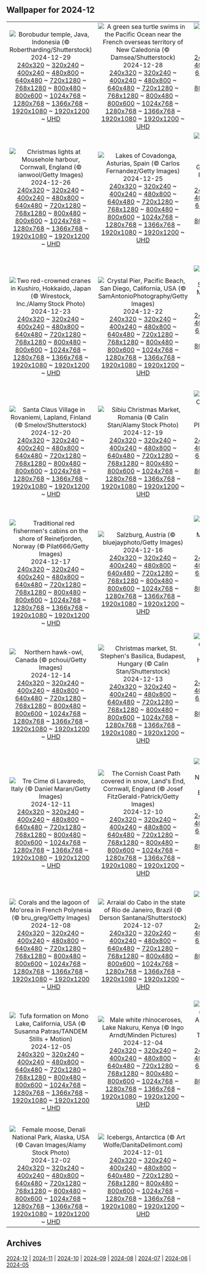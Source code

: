 ## Wallpaper for 2024-12
|      |      |      |
| :----: | :----: | :----: |
|![Borobudur temple, Java, Indonesia (© Robertharding/Shutterstock)](https://www.bing.com/th?id=OHR.BorobudurBells_ROW9657189052_320x240.jpg)<br />2024-12-29<br />[240x320](https://www.bing.com/th?id=OHR.BorobudurBells_ROW9657189052_240x320.jpg) ~ [320x240](https://www.bing.com/th?id=OHR.BorobudurBells_ROW9657189052_320x240.jpg) ~ [400x240](https://www.bing.com/th?id=OHR.BorobudurBells_ROW9657189052_400x240.jpg) ~ [480x800](https://www.bing.com/th?id=OHR.BorobudurBells_ROW9657189052_480x800.jpg) ~ [640x480](https://www.bing.com/th?id=OHR.BorobudurBells_ROW9657189052_640x480.jpg) ~ [720x1280](https://www.bing.com/th?id=OHR.BorobudurBells_ROW9657189052_720x1280.jpg) ~ [768x1280](https://www.bing.com/th?id=OHR.BorobudurBells_ROW9657189052_768x1280.jpg) ~ [800x480](https://www.bing.com/th?id=OHR.BorobudurBells_ROW9657189052_800x480.jpg) ~ [800x600](https://www.bing.com/th?id=OHR.BorobudurBells_ROW9657189052_800x600.jpg) ~ [1024x768](https://www.bing.com/th?id=OHR.BorobudurBells_ROW9657189052_1024x768.jpg) ~ [1280x768](https://www.bing.com/th?id=OHR.BorobudurBells_ROW9657189052_1280x768.jpg) ~ [1366x768](https://www.bing.com/th?id=OHR.BorobudurBells_ROW9657189052_1366x768.jpg) ~ [1920x1080](https://www.bing.com/th?id=OHR.BorobudurBells_ROW9657189052_1920x1080.jpg) ~ [1920x1200](https://www.bing.com/th?id=OHR.BorobudurBells_ROW9657189052_1920x1200.jpg) ~ [UHD](https://www.bing.com/th?id=OHR.BorobudurBells_ROW9657189052_UHD.jpg)|![A green sea turtle swims in the Pacific Ocean near the French overseas territory of New Caledonia (© Damsea/Shutterstock)](https://www.bing.com/th?id=OHR.CoralTurtle_ROW9351762717_320x240.jpg)<br />2024-12-28<br />[240x320](https://www.bing.com/th?id=OHR.CoralTurtle_ROW9351762717_240x320.jpg) ~ [320x240](https://www.bing.com/th?id=OHR.CoralTurtle_ROW9351762717_320x240.jpg) ~ [400x240](https://www.bing.com/th?id=OHR.CoralTurtle_ROW9351762717_400x240.jpg) ~ [480x800](https://www.bing.com/th?id=OHR.CoralTurtle_ROW9351762717_480x800.jpg) ~ [640x480](https://www.bing.com/th?id=OHR.CoralTurtle_ROW9351762717_640x480.jpg) ~ [720x1280](https://www.bing.com/th?id=OHR.CoralTurtle_ROW9351762717_720x1280.jpg) ~ [768x1280](https://www.bing.com/th?id=OHR.CoralTurtle_ROW9351762717_768x1280.jpg) ~ [800x480](https://www.bing.com/th?id=OHR.CoralTurtle_ROW9351762717_800x480.jpg) ~ [800x600](https://www.bing.com/th?id=OHR.CoralTurtle_ROW9351762717_800x600.jpg) ~ [1024x768](https://www.bing.com/th?id=OHR.CoralTurtle_ROW9351762717_1024x768.jpg) ~ [1280x768](https://www.bing.com/th?id=OHR.CoralTurtle_ROW9351762717_1280x768.jpg) ~ [1366x768](https://www.bing.com/th?id=OHR.CoralTurtle_ROW9351762717_1366x768.jpg) ~ [1920x1080](https://www.bing.com/th?id=OHR.CoralTurtle_ROW9351762717_1920x1080.jpg) ~ [1920x1200](https://www.bing.com/th?id=OHR.CoralTurtle_ROW9351762717_1920x1200.jpg) ~ [UHD](https://www.bing.com/th?id=OHR.CoralTurtle_ROW9351762717_UHD.jpg)|![Lake Bled, Slovenia (© Kesu01/Getty Images)](https://www.bing.com/th?id=OHR.LakeBledSnow_ROW6189813176_320x240.jpg)<br />2024-12-27<br />[240x320](https://www.bing.com/th?id=OHR.LakeBledSnow_ROW6189813176_240x320.jpg) ~ [320x240](https://www.bing.com/th?id=OHR.LakeBledSnow_ROW6189813176_320x240.jpg) ~ [400x240](https://www.bing.com/th?id=OHR.LakeBledSnow_ROW6189813176_400x240.jpg) ~ [480x800](https://www.bing.com/th?id=OHR.LakeBledSnow_ROW6189813176_480x800.jpg) ~ [640x480](https://www.bing.com/th?id=OHR.LakeBledSnow_ROW6189813176_640x480.jpg) ~ [720x1280](https://www.bing.com/th?id=OHR.LakeBledSnow_ROW6189813176_720x1280.jpg) ~ [768x1280](https://www.bing.com/th?id=OHR.LakeBledSnow_ROW6189813176_768x1280.jpg) ~ [800x480](https://www.bing.com/th?id=OHR.LakeBledSnow_ROW6189813176_800x480.jpg) ~ [800x600](https://www.bing.com/th?id=OHR.LakeBledSnow_ROW6189813176_800x600.jpg) ~ [1024x768](https://www.bing.com/th?id=OHR.LakeBledSnow_ROW6189813176_1024x768.jpg) ~ [1280x768](https://www.bing.com/th?id=OHR.LakeBledSnow_ROW6189813176_1280x768.jpg) ~ [1366x768](https://www.bing.com/th?id=OHR.LakeBledSnow_ROW6189813176_1366x768.jpg) ~ [1920x1080](https://www.bing.com/th?id=OHR.LakeBledSnow_ROW6189813176_1920x1080.jpg) ~ [1920x1200](https://www.bing.com/th?id=OHR.LakeBledSnow_ROW6189813176_1920x1200.jpg) ~ [UHD](https://www.bing.com/th?id=OHR.LakeBledSnow_ROW6189813176_UHD.jpg)|
|![Christmas lights at Mousehole harbour, Cornwall, England (© ianwool/Getty Images)](https://www.bing.com/th?id=OHR.MouseholeXmas_ROW5799394609_320x240.jpg)<br />2024-12-26<br />[240x320](https://www.bing.com/th?id=OHR.MouseholeXmas_ROW5799394609_240x320.jpg) ~ [320x240](https://www.bing.com/th?id=OHR.MouseholeXmas_ROW5799394609_320x240.jpg) ~ [400x240](https://www.bing.com/th?id=OHR.MouseholeXmas_ROW5799394609_400x240.jpg) ~ [480x800](https://www.bing.com/th?id=OHR.MouseholeXmas_ROW5799394609_480x800.jpg) ~ [640x480](https://www.bing.com/th?id=OHR.MouseholeXmas_ROW5799394609_640x480.jpg) ~ [720x1280](https://www.bing.com/th?id=OHR.MouseholeXmas_ROW5799394609_720x1280.jpg) ~ [768x1280](https://www.bing.com/th?id=OHR.MouseholeXmas_ROW5799394609_768x1280.jpg) ~ [800x480](https://www.bing.com/th?id=OHR.MouseholeXmas_ROW5799394609_800x480.jpg) ~ [800x600](https://www.bing.com/th?id=OHR.MouseholeXmas_ROW5799394609_800x600.jpg) ~ [1024x768](https://www.bing.com/th?id=OHR.MouseholeXmas_ROW5799394609_1024x768.jpg) ~ [1280x768](https://www.bing.com/th?id=OHR.MouseholeXmas_ROW5799394609_1280x768.jpg) ~ [1366x768](https://www.bing.com/th?id=OHR.MouseholeXmas_ROW5799394609_1366x768.jpg) ~ [1920x1080](https://www.bing.com/th?id=OHR.MouseholeXmas_ROW5799394609_1920x1080.jpg) ~ [1920x1200](https://www.bing.com/th?id=OHR.MouseholeXmas_ROW5799394609_1920x1200.jpg) ~ [UHD](https://www.bing.com/th?id=OHR.MouseholeXmas_ROW5799394609_UHD.jpg)|![Lakes of Covadonga, Asturias, Spain (© Carlos Fernandez/Getty Images)](https://www.bing.com/th?id=OHR.CovadongaWinter_ROW6306600418_320x240.jpg)<br />2024-12-25<br />[240x320](https://www.bing.com/th?id=OHR.CovadongaWinter_ROW6306600418_240x320.jpg) ~ [320x240](https://www.bing.com/th?id=OHR.CovadongaWinter_ROW6306600418_320x240.jpg) ~ [400x240](https://www.bing.com/th?id=OHR.CovadongaWinter_ROW6306600418_400x240.jpg) ~ [480x800](https://www.bing.com/th?id=OHR.CovadongaWinter_ROW6306600418_480x800.jpg) ~ [640x480](https://www.bing.com/th?id=OHR.CovadongaWinter_ROW6306600418_640x480.jpg) ~ [720x1280](https://www.bing.com/th?id=OHR.CovadongaWinter_ROW6306600418_720x1280.jpg) ~ [768x1280](https://www.bing.com/th?id=OHR.CovadongaWinter_ROW6306600418_768x1280.jpg) ~ [800x480](https://www.bing.com/th?id=OHR.CovadongaWinter_ROW6306600418_800x480.jpg) ~ [800x600](https://www.bing.com/th?id=OHR.CovadongaWinter_ROW6306600418_800x600.jpg) ~ [1024x768](https://www.bing.com/th?id=OHR.CovadongaWinter_ROW6306600418_1024x768.jpg) ~ [1280x768](https://www.bing.com/th?id=OHR.CovadongaWinter_ROW6306600418_1280x768.jpg) ~ [1366x768](https://www.bing.com/th?id=OHR.CovadongaWinter_ROW6306600418_1366x768.jpg) ~ [1920x1080](https://www.bing.com/th?id=OHR.CovadongaWinter_ROW6306600418_1920x1080.jpg) ~ [1920x1200](https://www.bing.com/th?id=OHR.CovadongaWinter_ROW6306600418_1920x1200.jpg) ~ [UHD](https://www.bing.com/th?id=OHR.CovadongaWinter_ROW6306600418_UHD.jpg)|![Half-timbered Houses of Freudenberg, North Rhine-Westphalia, Germany (© Thorsten Frisch/Shutterstock)](https://www.bing.com/th?id=OHR.FreudenbergHistoricHouses_ROW2814247948_320x240.jpg)<br />2024-12-24<br />[240x320](https://www.bing.com/th?id=OHR.FreudenbergHistoricHouses_ROW2814247948_240x320.jpg) ~ [320x240](https://www.bing.com/th?id=OHR.FreudenbergHistoricHouses_ROW2814247948_320x240.jpg) ~ [400x240](https://www.bing.com/th?id=OHR.FreudenbergHistoricHouses_ROW2814247948_400x240.jpg) ~ [480x800](https://www.bing.com/th?id=OHR.FreudenbergHistoricHouses_ROW2814247948_480x800.jpg) ~ [640x480](https://www.bing.com/th?id=OHR.FreudenbergHistoricHouses_ROW2814247948_640x480.jpg) ~ [720x1280](https://www.bing.com/th?id=OHR.FreudenbergHistoricHouses_ROW2814247948_720x1280.jpg) ~ [768x1280](https://www.bing.com/th?id=OHR.FreudenbergHistoricHouses_ROW2814247948_768x1280.jpg) ~ [800x480](https://www.bing.com/th?id=OHR.FreudenbergHistoricHouses_ROW2814247948_800x480.jpg) ~ [800x600](https://www.bing.com/th?id=OHR.FreudenbergHistoricHouses_ROW2814247948_800x600.jpg) ~ [1024x768](https://www.bing.com/th?id=OHR.FreudenbergHistoricHouses_ROW2814247948_1024x768.jpg) ~ [1280x768](https://www.bing.com/th?id=OHR.FreudenbergHistoricHouses_ROW2814247948_1280x768.jpg) ~ [1366x768](https://www.bing.com/th?id=OHR.FreudenbergHistoricHouses_ROW2814247948_1366x768.jpg) ~ [1920x1080](https://www.bing.com/th?id=OHR.FreudenbergHistoricHouses_ROW2814247948_1920x1080.jpg) ~ [1920x1200](https://www.bing.com/th?id=OHR.FreudenbergHistoricHouses_ROW2814247948_1920x1200.jpg) ~ [UHD](https://www.bing.com/th?id=OHR.FreudenbergHistoricHouses_ROW2814247948_UHD.jpg)|
|![Two red-crowned cranes in Kushiro, Hokkaido, Japan (© Wirestock, Inc./Alamy Stock Photo)](https://www.bing.com/th?id=OHR.FestivusCranes_ROW3135678102_320x240.jpg)<br />2024-12-23<br />[240x320](https://www.bing.com/th?id=OHR.FestivusCranes_ROW3135678102_240x320.jpg) ~ [320x240](https://www.bing.com/th?id=OHR.FestivusCranes_ROW3135678102_320x240.jpg) ~ [400x240](https://www.bing.com/th?id=OHR.FestivusCranes_ROW3135678102_400x240.jpg) ~ [480x800](https://www.bing.com/th?id=OHR.FestivusCranes_ROW3135678102_480x800.jpg) ~ [640x480](https://www.bing.com/th?id=OHR.FestivusCranes_ROW3135678102_640x480.jpg) ~ [720x1280](https://www.bing.com/th?id=OHR.FestivusCranes_ROW3135678102_720x1280.jpg) ~ [768x1280](https://www.bing.com/th?id=OHR.FestivusCranes_ROW3135678102_768x1280.jpg) ~ [800x480](https://www.bing.com/th?id=OHR.FestivusCranes_ROW3135678102_800x480.jpg) ~ [800x600](https://www.bing.com/th?id=OHR.FestivusCranes_ROW3135678102_800x600.jpg) ~ [1024x768](https://www.bing.com/th?id=OHR.FestivusCranes_ROW3135678102_1024x768.jpg) ~ [1280x768](https://www.bing.com/th?id=OHR.FestivusCranes_ROW3135678102_1280x768.jpg) ~ [1366x768](https://www.bing.com/th?id=OHR.FestivusCranes_ROW3135678102_1366x768.jpg) ~ [1920x1080](https://www.bing.com/th?id=OHR.FestivusCranes_ROW3135678102_1920x1080.jpg) ~ [1920x1200](https://www.bing.com/th?id=OHR.FestivusCranes_ROW3135678102_1920x1200.jpg) ~ [UHD](https://www.bing.com/th?id=OHR.FestivusCranes_ROW3135678102_UHD.jpg)|![Crystal Pier, Pacific Beach, San Diego, California, USA (© SamAntonioPhotography/Getty Images)](https://www.bing.com/th?id=OHR.CrystalPier_ROW3716949371_320x240.jpg)<br />2024-12-22<br />[240x320](https://www.bing.com/th?id=OHR.CrystalPier_ROW3716949371_240x320.jpg) ~ [320x240](https://www.bing.com/th?id=OHR.CrystalPier_ROW3716949371_320x240.jpg) ~ [400x240](https://www.bing.com/th?id=OHR.CrystalPier_ROW3716949371_400x240.jpg) ~ [480x800](https://www.bing.com/th?id=OHR.CrystalPier_ROW3716949371_480x800.jpg) ~ [640x480](https://www.bing.com/th?id=OHR.CrystalPier_ROW3716949371_640x480.jpg) ~ [720x1280](https://www.bing.com/th?id=OHR.CrystalPier_ROW3716949371_720x1280.jpg) ~ [768x1280](https://www.bing.com/th?id=OHR.CrystalPier_ROW3716949371_768x1280.jpg) ~ [800x480](https://www.bing.com/th?id=OHR.CrystalPier_ROW3716949371_800x480.jpg) ~ [800x600](https://www.bing.com/th?id=OHR.CrystalPier_ROW3716949371_800x600.jpg) ~ [1024x768](https://www.bing.com/th?id=OHR.CrystalPier_ROW3716949371_1024x768.jpg) ~ [1280x768](https://www.bing.com/th?id=OHR.CrystalPier_ROW3716949371_1280x768.jpg) ~ [1366x768](https://www.bing.com/th?id=OHR.CrystalPier_ROW3716949371_1366x768.jpg) ~ [1920x1080](https://www.bing.com/th?id=OHR.CrystalPier_ROW3716949371_1920x1080.jpg) ~ [1920x1200](https://www.bing.com/th?id=OHR.CrystalPier_ROW3716949371_1920x1200.jpg) ~ [UHD](https://www.bing.com/th?id=OHR.CrystalPier_ROW3716949371_UHD.jpg)|![Halo around the sun, Ore Mountains, Saxony, Germany (© Martin Ruegner/Getty Images)](https://www.bing.com/th?id=OHR.SolsticeHalo_ROW3351945339_320x240.jpg)<br />2024-12-21<br />[240x320](https://www.bing.com/th?id=OHR.SolsticeHalo_ROW3351945339_240x320.jpg) ~ [320x240](https://www.bing.com/th?id=OHR.SolsticeHalo_ROW3351945339_320x240.jpg) ~ [400x240](https://www.bing.com/th?id=OHR.SolsticeHalo_ROW3351945339_400x240.jpg) ~ [480x800](https://www.bing.com/th?id=OHR.SolsticeHalo_ROW3351945339_480x800.jpg) ~ [640x480](https://www.bing.com/th?id=OHR.SolsticeHalo_ROW3351945339_640x480.jpg) ~ [720x1280](https://www.bing.com/th?id=OHR.SolsticeHalo_ROW3351945339_720x1280.jpg) ~ [768x1280](https://www.bing.com/th?id=OHR.SolsticeHalo_ROW3351945339_768x1280.jpg) ~ [800x480](https://www.bing.com/th?id=OHR.SolsticeHalo_ROW3351945339_800x480.jpg) ~ [800x600](https://www.bing.com/th?id=OHR.SolsticeHalo_ROW3351945339_800x600.jpg) ~ [1024x768](https://www.bing.com/th?id=OHR.SolsticeHalo_ROW3351945339_1024x768.jpg) ~ [1280x768](https://www.bing.com/th?id=OHR.SolsticeHalo_ROW3351945339_1280x768.jpg) ~ [1366x768](https://www.bing.com/th?id=OHR.SolsticeHalo_ROW3351945339_1366x768.jpg) ~ [1920x1080](https://www.bing.com/th?id=OHR.SolsticeHalo_ROW3351945339_1920x1080.jpg) ~ [1920x1200](https://www.bing.com/th?id=OHR.SolsticeHalo_ROW3351945339_1920x1200.jpg) ~ [UHD](https://www.bing.com/th?id=OHR.SolsticeHalo_ROW3351945339_UHD.jpg)|
|![Santa Claus Village in Rovaniemi, Lapland, Finland (© Smelov/Shutterstock)](https://www.bing.com/th?id=OHR.SantaClausVillage_ROW4294530215_320x240.jpg)<br />2024-12-20<br />[240x320](https://www.bing.com/th?id=OHR.SantaClausVillage_ROW4294530215_240x320.jpg) ~ [320x240](https://www.bing.com/th?id=OHR.SantaClausVillage_ROW4294530215_320x240.jpg) ~ [400x240](https://www.bing.com/th?id=OHR.SantaClausVillage_ROW4294530215_400x240.jpg) ~ [480x800](https://www.bing.com/th?id=OHR.SantaClausVillage_ROW4294530215_480x800.jpg) ~ [640x480](https://www.bing.com/th?id=OHR.SantaClausVillage_ROW4294530215_640x480.jpg) ~ [720x1280](https://www.bing.com/th?id=OHR.SantaClausVillage_ROW4294530215_720x1280.jpg) ~ [768x1280](https://www.bing.com/th?id=OHR.SantaClausVillage_ROW4294530215_768x1280.jpg) ~ [800x480](https://www.bing.com/th?id=OHR.SantaClausVillage_ROW4294530215_800x480.jpg) ~ [800x600](https://www.bing.com/th?id=OHR.SantaClausVillage_ROW4294530215_800x600.jpg) ~ [1024x768](https://www.bing.com/th?id=OHR.SantaClausVillage_ROW4294530215_1024x768.jpg) ~ [1280x768](https://www.bing.com/th?id=OHR.SantaClausVillage_ROW4294530215_1280x768.jpg) ~ [1366x768](https://www.bing.com/th?id=OHR.SantaClausVillage_ROW4294530215_1366x768.jpg) ~ [1920x1080](https://www.bing.com/th?id=OHR.SantaClausVillage_ROW4294530215_1920x1080.jpg) ~ [1920x1200](https://www.bing.com/th?id=OHR.SantaClausVillage_ROW4294530215_1920x1200.jpg) ~ [UHD](https://www.bing.com/th?id=OHR.SantaClausVillage_ROW4294530215_UHD.jpg)|![Sibiu Christmas Market, Romania (© Calin Stan/Alamy Stock Photo)](https://www.bing.com/th?id=OHR.SibiuRomania_ROW4858980912_320x240.jpg)<br />2024-12-19<br />[240x320](https://www.bing.com/th?id=OHR.SibiuRomania_ROW4858980912_240x320.jpg) ~ [320x240](https://www.bing.com/th?id=OHR.SibiuRomania_ROW4858980912_320x240.jpg) ~ [400x240](https://www.bing.com/th?id=OHR.SibiuRomania_ROW4858980912_400x240.jpg) ~ [480x800](https://www.bing.com/th?id=OHR.SibiuRomania_ROW4858980912_480x800.jpg) ~ [640x480](https://www.bing.com/th?id=OHR.SibiuRomania_ROW4858980912_640x480.jpg) ~ [720x1280](https://www.bing.com/th?id=OHR.SibiuRomania_ROW4858980912_720x1280.jpg) ~ [768x1280](https://www.bing.com/th?id=OHR.SibiuRomania_ROW4858980912_768x1280.jpg) ~ [800x480](https://www.bing.com/th?id=OHR.SibiuRomania_ROW4858980912_800x480.jpg) ~ [800x600](https://www.bing.com/th?id=OHR.SibiuRomania_ROW4858980912_800x600.jpg) ~ [1024x768](https://www.bing.com/th?id=OHR.SibiuRomania_ROW4858980912_1024x768.jpg) ~ [1280x768](https://www.bing.com/th?id=OHR.SibiuRomania_ROW4858980912_1280x768.jpg) ~ [1366x768](https://www.bing.com/th?id=OHR.SibiuRomania_ROW4858980912_1366x768.jpg) ~ [1920x1080](https://www.bing.com/th?id=OHR.SibiuRomania_ROW4858980912_1920x1080.jpg) ~ [1920x1200](https://www.bing.com/th?id=OHR.SibiuRomania_ROW4858980912_1920x1200.jpg) ~ [UHD](https://www.bing.com/th?id=OHR.SibiuRomania_ROW4858980912_UHD.jpg)|![Elephants in Jim Corbett National Park, India (© ABHILASH VISWA PICASSO/Shutterstock)](https://www.bing.com/th?id=OHR.MorningElephants_ROW5412442915_320x240.jpg)<br />2024-12-18<br />[240x320](https://www.bing.com/th?id=OHR.MorningElephants_ROW5412442915_240x320.jpg) ~ [320x240](https://www.bing.com/th?id=OHR.MorningElephants_ROW5412442915_320x240.jpg) ~ [400x240](https://www.bing.com/th?id=OHR.MorningElephants_ROW5412442915_400x240.jpg) ~ [480x800](https://www.bing.com/th?id=OHR.MorningElephants_ROW5412442915_480x800.jpg) ~ [640x480](https://www.bing.com/th?id=OHR.MorningElephants_ROW5412442915_640x480.jpg) ~ [720x1280](https://www.bing.com/th?id=OHR.MorningElephants_ROW5412442915_720x1280.jpg) ~ [768x1280](https://www.bing.com/th?id=OHR.MorningElephants_ROW5412442915_768x1280.jpg) ~ [800x480](https://www.bing.com/th?id=OHR.MorningElephants_ROW5412442915_800x480.jpg) ~ [800x600](https://www.bing.com/th?id=OHR.MorningElephants_ROW5412442915_800x600.jpg) ~ [1024x768](https://www.bing.com/th?id=OHR.MorningElephants_ROW5412442915_1024x768.jpg) ~ [1280x768](https://www.bing.com/th?id=OHR.MorningElephants_ROW5412442915_1280x768.jpg) ~ [1366x768](https://www.bing.com/th?id=OHR.MorningElephants_ROW5412442915_1366x768.jpg) ~ [1920x1080](https://www.bing.com/th?id=OHR.MorningElephants_ROW5412442915_1920x1080.jpg) ~ [1920x1200](https://www.bing.com/th?id=OHR.MorningElephants_ROW5412442915_1920x1200.jpg) ~ [UHD](https://www.bing.com/th?id=OHR.MorningElephants_ROW5412442915_UHD.jpg)|
|![Traditional red fishermen's cabins on the shore of Reinefjorden, Norway (© Pilat666/Getty Images)](https://www.bing.com/th?id=OHR.ReinefjordenNorway_ROW3919642551_320x240.jpg)<br />2024-12-17<br />[240x320](https://www.bing.com/th?id=OHR.ReinefjordenNorway_ROW3919642551_240x320.jpg) ~ [320x240](https://www.bing.com/th?id=OHR.ReinefjordenNorway_ROW3919642551_320x240.jpg) ~ [400x240](https://www.bing.com/th?id=OHR.ReinefjordenNorway_ROW3919642551_400x240.jpg) ~ [480x800](https://www.bing.com/th?id=OHR.ReinefjordenNorway_ROW3919642551_480x800.jpg) ~ [640x480](https://www.bing.com/th?id=OHR.ReinefjordenNorway_ROW3919642551_640x480.jpg) ~ [720x1280](https://www.bing.com/th?id=OHR.ReinefjordenNorway_ROW3919642551_720x1280.jpg) ~ [768x1280](https://www.bing.com/th?id=OHR.ReinefjordenNorway_ROW3919642551_768x1280.jpg) ~ [800x480](https://www.bing.com/th?id=OHR.ReinefjordenNorway_ROW3919642551_800x480.jpg) ~ [800x600](https://www.bing.com/th?id=OHR.ReinefjordenNorway_ROW3919642551_800x600.jpg) ~ [1024x768](https://www.bing.com/th?id=OHR.ReinefjordenNorway_ROW3919642551_1024x768.jpg) ~ [1280x768](https://www.bing.com/th?id=OHR.ReinefjordenNorway_ROW3919642551_1280x768.jpg) ~ [1366x768](https://www.bing.com/th?id=OHR.ReinefjordenNorway_ROW3919642551_1366x768.jpg) ~ [1920x1080](https://www.bing.com/th?id=OHR.ReinefjordenNorway_ROW3919642551_1920x1080.jpg) ~ [1920x1200](https://www.bing.com/th?id=OHR.ReinefjordenNorway_ROW3919642551_1920x1200.jpg) ~ [UHD](https://www.bing.com/th?id=OHR.ReinefjordenNorway_ROW3919642551_UHD.jpg)|![Salzburg, Austria (© bluejayphoto/Getty Images)](https://www.bing.com/th?id=OHR.SalzburgSnow_ROW3178009449_320x240.jpg)<br />2024-12-16<br />[240x320](https://www.bing.com/th?id=OHR.SalzburgSnow_ROW3178009449_240x320.jpg) ~ [320x240](https://www.bing.com/th?id=OHR.SalzburgSnow_ROW3178009449_320x240.jpg) ~ [400x240](https://www.bing.com/th?id=OHR.SalzburgSnow_ROW3178009449_400x240.jpg) ~ [480x800](https://www.bing.com/th?id=OHR.SalzburgSnow_ROW3178009449_480x800.jpg) ~ [640x480](https://www.bing.com/th?id=OHR.SalzburgSnow_ROW3178009449_640x480.jpg) ~ [720x1280](https://www.bing.com/th?id=OHR.SalzburgSnow_ROW3178009449_720x1280.jpg) ~ [768x1280](https://www.bing.com/th?id=OHR.SalzburgSnow_ROW3178009449_768x1280.jpg) ~ [800x480](https://www.bing.com/th?id=OHR.SalzburgSnow_ROW3178009449_800x480.jpg) ~ [800x600](https://www.bing.com/th?id=OHR.SalzburgSnow_ROW3178009449_800x600.jpg) ~ [1024x768](https://www.bing.com/th?id=OHR.SalzburgSnow_ROW3178009449_1024x768.jpg) ~ [1280x768](https://www.bing.com/th?id=OHR.SalzburgSnow_ROW3178009449_1280x768.jpg) ~ [1366x768](https://www.bing.com/th?id=OHR.SalzburgSnow_ROW3178009449_1366x768.jpg) ~ [1920x1080](https://www.bing.com/th?id=OHR.SalzburgSnow_ROW3178009449_1920x1080.jpg) ~ [1920x1200](https://www.bing.com/th?id=OHR.SalzburgSnow_ROW3178009449_1920x1200.jpg) ~ [UHD](https://www.bing.com/th?id=OHR.SalzburgSnow_ROW3178009449_UHD.jpg)|![Lake Misurina, Dolomites, Italy (© Marco Bottigelli/Getty Images)](https://www.bing.com/th?id=OHR.MisurinaLake_ROW2256906535_320x240.jpg)<br />2024-12-15<br />[240x320](https://www.bing.com/th?id=OHR.MisurinaLake_ROW2256906535_240x320.jpg) ~ [320x240](https://www.bing.com/th?id=OHR.MisurinaLake_ROW2256906535_320x240.jpg) ~ [400x240](https://www.bing.com/th?id=OHR.MisurinaLake_ROW2256906535_400x240.jpg) ~ [480x800](https://www.bing.com/th?id=OHR.MisurinaLake_ROW2256906535_480x800.jpg) ~ [640x480](https://www.bing.com/th?id=OHR.MisurinaLake_ROW2256906535_640x480.jpg) ~ [720x1280](https://www.bing.com/th?id=OHR.MisurinaLake_ROW2256906535_720x1280.jpg) ~ [768x1280](https://www.bing.com/th?id=OHR.MisurinaLake_ROW2256906535_768x1280.jpg) ~ [800x480](https://www.bing.com/th?id=OHR.MisurinaLake_ROW2256906535_800x480.jpg) ~ [800x600](https://www.bing.com/th?id=OHR.MisurinaLake_ROW2256906535_800x600.jpg) ~ [1024x768](https://www.bing.com/th?id=OHR.MisurinaLake_ROW2256906535_1024x768.jpg) ~ [1280x768](https://www.bing.com/th?id=OHR.MisurinaLake_ROW2256906535_1280x768.jpg) ~ [1366x768](https://www.bing.com/th?id=OHR.MisurinaLake_ROW2256906535_1366x768.jpg) ~ [1920x1080](https://www.bing.com/th?id=OHR.MisurinaLake_ROW2256906535_1920x1080.jpg) ~ [1920x1200](https://www.bing.com/th?id=OHR.MisurinaLake_ROW2256906535_1920x1200.jpg) ~ [UHD](https://www.bing.com/th?id=OHR.MisurinaLake_ROW2256906535_UHD.jpg)|
|![Northern hawk-owl, Canada (© pchoui/Getty Images)](https://www.bing.com/th?id=OHR.NorthernHawkOwl_ROW1346002612_320x240.jpg)<br />2024-12-14<br />[240x320](https://www.bing.com/th?id=OHR.NorthernHawkOwl_ROW1346002612_240x320.jpg) ~ [320x240](https://www.bing.com/th?id=OHR.NorthernHawkOwl_ROW1346002612_320x240.jpg) ~ [400x240](https://www.bing.com/th?id=OHR.NorthernHawkOwl_ROW1346002612_400x240.jpg) ~ [480x800](https://www.bing.com/th?id=OHR.NorthernHawkOwl_ROW1346002612_480x800.jpg) ~ [640x480](https://www.bing.com/th?id=OHR.NorthernHawkOwl_ROW1346002612_640x480.jpg) ~ [720x1280](https://www.bing.com/th?id=OHR.NorthernHawkOwl_ROW1346002612_720x1280.jpg) ~ [768x1280](https://www.bing.com/th?id=OHR.NorthernHawkOwl_ROW1346002612_768x1280.jpg) ~ [800x480](https://www.bing.com/th?id=OHR.NorthernHawkOwl_ROW1346002612_800x480.jpg) ~ [800x600](https://www.bing.com/th?id=OHR.NorthernHawkOwl_ROW1346002612_800x600.jpg) ~ [1024x768](https://www.bing.com/th?id=OHR.NorthernHawkOwl_ROW1346002612_1024x768.jpg) ~ [1280x768](https://www.bing.com/th?id=OHR.NorthernHawkOwl_ROW1346002612_1280x768.jpg) ~ [1366x768](https://www.bing.com/th?id=OHR.NorthernHawkOwl_ROW1346002612_1366x768.jpg) ~ [1920x1080](https://www.bing.com/th?id=OHR.NorthernHawkOwl_ROW1346002612_1920x1080.jpg) ~ [1920x1200](https://www.bing.com/th?id=OHR.NorthernHawkOwl_ROW1346002612_1920x1200.jpg) ~ [UHD](https://www.bing.com/th?id=OHR.NorthernHawkOwl_ROW1346002612_UHD.jpg)|![Christmas market, St. Stephen's Basilica, Budapest, Hungary (© Calin Stan/Shutterstock)](https://www.bing.com/th?id=OHR.ChristmasBudapest_ROW0155692154_320x240.jpg)<br />2024-12-13<br />[240x320](https://www.bing.com/th?id=OHR.ChristmasBudapest_ROW0155692154_240x320.jpg) ~ [320x240](https://www.bing.com/th?id=OHR.ChristmasBudapest_ROW0155692154_320x240.jpg) ~ [400x240](https://www.bing.com/th?id=OHR.ChristmasBudapest_ROW0155692154_400x240.jpg) ~ [480x800](https://www.bing.com/th?id=OHR.ChristmasBudapest_ROW0155692154_480x800.jpg) ~ [640x480](https://www.bing.com/th?id=OHR.ChristmasBudapest_ROW0155692154_640x480.jpg) ~ [720x1280](https://www.bing.com/th?id=OHR.ChristmasBudapest_ROW0155692154_720x1280.jpg) ~ [768x1280](https://www.bing.com/th?id=OHR.ChristmasBudapest_ROW0155692154_768x1280.jpg) ~ [800x480](https://www.bing.com/th?id=OHR.ChristmasBudapest_ROW0155692154_800x480.jpg) ~ [800x600](https://www.bing.com/th?id=OHR.ChristmasBudapest_ROW0155692154_800x600.jpg) ~ [1024x768](https://www.bing.com/th?id=OHR.ChristmasBudapest_ROW0155692154_1024x768.jpg) ~ [1280x768](https://www.bing.com/th?id=OHR.ChristmasBudapest_ROW0155692154_1280x768.jpg) ~ [1366x768](https://www.bing.com/th?id=OHR.ChristmasBudapest_ROW0155692154_1366x768.jpg) ~ [1920x1080](https://www.bing.com/th?id=OHR.ChristmasBudapest_ROW0155692154_1920x1080.jpg) ~ [1920x1200](https://www.bing.com/th?id=OHR.ChristmasBudapest_ROW0155692154_1920x1200.jpg) ~ [UHD](https://www.bing.com/th?id=OHR.ChristmasBudapest_ROW0155692154_UHD.jpg)|![Poinsettia or Christmas flower (© David Hosking/NPL/Minden Pictures)](https://www.bing.com/th?id=OHR.WildPoinsettia_ROW6783308309_320x240.jpg)<br />2024-12-12<br />[240x320](https://www.bing.com/th?id=OHR.WildPoinsettia_ROW6783308309_240x320.jpg) ~ [320x240](https://www.bing.com/th?id=OHR.WildPoinsettia_ROW6783308309_320x240.jpg) ~ [400x240](https://www.bing.com/th?id=OHR.WildPoinsettia_ROW6783308309_400x240.jpg) ~ [480x800](https://www.bing.com/th?id=OHR.WildPoinsettia_ROW6783308309_480x800.jpg) ~ [640x480](https://www.bing.com/th?id=OHR.WildPoinsettia_ROW6783308309_640x480.jpg) ~ [720x1280](https://www.bing.com/th?id=OHR.WildPoinsettia_ROW6783308309_720x1280.jpg) ~ [768x1280](https://www.bing.com/th?id=OHR.WildPoinsettia_ROW6783308309_768x1280.jpg) ~ [800x480](https://www.bing.com/th?id=OHR.WildPoinsettia_ROW6783308309_800x480.jpg) ~ [800x600](https://www.bing.com/th?id=OHR.WildPoinsettia_ROW6783308309_800x600.jpg) ~ [1024x768](https://www.bing.com/th?id=OHR.WildPoinsettia_ROW6783308309_1024x768.jpg) ~ [1280x768](https://www.bing.com/th?id=OHR.WildPoinsettia_ROW6783308309_1280x768.jpg) ~ [1366x768](https://www.bing.com/th?id=OHR.WildPoinsettia_ROW6783308309_1366x768.jpg) ~ [1920x1080](https://www.bing.com/th?id=OHR.WildPoinsettia_ROW6783308309_1920x1080.jpg) ~ [1920x1200](https://www.bing.com/th?id=OHR.WildPoinsettia_ROW6783308309_1920x1200.jpg) ~ [UHD](https://www.bing.com/th?id=OHR.WildPoinsettia_ROW6783308309_UHD.jpg)|
|![Tre Cime di Lavaredo, Italy (© Daniel Maran/Getty Images)](https://www.bing.com/th?id=OHR.DolomitesSky_ROW6574321167_320x240.jpg)<br />2024-12-11<br />[240x320](https://www.bing.com/th?id=OHR.DolomitesSky_ROW6574321167_240x320.jpg) ~ [320x240](https://www.bing.com/th?id=OHR.DolomitesSky_ROW6574321167_320x240.jpg) ~ [400x240](https://www.bing.com/th?id=OHR.DolomitesSky_ROW6574321167_400x240.jpg) ~ [480x800](https://www.bing.com/th?id=OHR.DolomitesSky_ROW6574321167_480x800.jpg) ~ [640x480](https://www.bing.com/th?id=OHR.DolomitesSky_ROW6574321167_640x480.jpg) ~ [720x1280](https://www.bing.com/th?id=OHR.DolomitesSky_ROW6574321167_720x1280.jpg) ~ [768x1280](https://www.bing.com/th?id=OHR.DolomitesSky_ROW6574321167_768x1280.jpg) ~ [800x480](https://www.bing.com/th?id=OHR.DolomitesSky_ROW6574321167_800x480.jpg) ~ [800x600](https://www.bing.com/th?id=OHR.DolomitesSky_ROW6574321167_800x600.jpg) ~ [1024x768](https://www.bing.com/th?id=OHR.DolomitesSky_ROW6574321167_1024x768.jpg) ~ [1280x768](https://www.bing.com/th?id=OHR.DolomitesSky_ROW6574321167_1280x768.jpg) ~ [1366x768](https://www.bing.com/th?id=OHR.DolomitesSky_ROW6574321167_1366x768.jpg) ~ [1920x1080](https://www.bing.com/th?id=OHR.DolomitesSky_ROW6574321167_1920x1080.jpg) ~ [1920x1200](https://www.bing.com/th?id=OHR.DolomitesSky_ROW6574321167_1920x1200.jpg) ~ [UHD](https://www.bing.com/th?id=OHR.DolomitesSky_ROW6574321167_UHD.jpg)|![The Cornish Coast Path covered in snow, Land's End, Cornwall, England (© Josef FitzGerald-Patrick/Getty Images)](https://www.bing.com/th?id=OHR.CornwallSnow_ROW6471465863_320x240.jpg)<br />2024-12-10<br />[240x320](https://www.bing.com/th?id=OHR.CornwallSnow_ROW6471465863_240x320.jpg) ~ [320x240](https://www.bing.com/th?id=OHR.CornwallSnow_ROW6471465863_320x240.jpg) ~ [400x240](https://www.bing.com/th?id=OHR.CornwallSnow_ROW6471465863_400x240.jpg) ~ [480x800](https://www.bing.com/th?id=OHR.CornwallSnow_ROW6471465863_480x800.jpg) ~ [640x480](https://www.bing.com/th?id=OHR.CornwallSnow_ROW6471465863_640x480.jpg) ~ [720x1280](https://www.bing.com/th?id=OHR.CornwallSnow_ROW6471465863_720x1280.jpg) ~ [768x1280](https://www.bing.com/th?id=OHR.CornwallSnow_ROW6471465863_768x1280.jpg) ~ [800x480](https://www.bing.com/th?id=OHR.CornwallSnow_ROW6471465863_800x480.jpg) ~ [800x600](https://www.bing.com/th?id=OHR.CornwallSnow_ROW6471465863_800x600.jpg) ~ [1024x768](https://www.bing.com/th?id=OHR.CornwallSnow_ROW6471465863_1024x768.jpg) ~ [1280x768](https://www.bing.com/th?id=OHR.CornwallSnow_ROW6471465863_1280x768.jpg) ~ [1366x768](https://www.bing.com/th?id=OHR.CornwallSnow_ROW6471465863_1366x768.jpg) ~ [1920x1080](https://www.bing.com/th?id=OHR.CornwallSnow_ROW6471465863_1920x1080.jpg) ~ [1920x1200](https://www.bing.com/th?id=OHR.CornwallSnow_ROW6471465863_1920x1200.jpg) ~ [UHD](https://www.bing.com/th?id=OHR.CornwallSnow_ROW6471465863_UHD.jpg)|![Two guanacos, Torres del Paine National Park, Chile (© Floris van Breugel/NPL/Minden Pictures)](https://www.bing.com/th?id=OHR.GuanacosChile_ROW6351904900_320x240.jpg)<br />2024-12-09<br />[240x320](https://www.bing.com/th?id=OHR.GuanacosChile_ROW6351904900_240x320.jpg) ~ [320x240](https://www.bing.com/th?id=OHR.GuanacosChile_ROW6351904900_320x240.jpg) ~ [400x240](https://www.bing.com/th?id=OHR.GuanacosChile_ROW6351904900_400x240.jpg) ~ [480x800](https://www.bing.com/th?id=OHR.GuanacosChile_ROW6351904900_480x800.jpg) ~ [640x480](https://www.bing.com/th?id=OHR.GuanacosChile_ROW6351904900_640x480.jpg) ~ [720x1280](https://www.bing.com/th?id=OHR.GuanacosChile_ROW6351904900_720x1280.jpg) ~ [768x1280](https://www.bing.com/th?id=OHR.GuanacosChile_ROW6351904900_768x1280.jpg) ~ [800x480](https://www.bing.com/th?id=OHR.GuanacosChile_ROW6351904900_800x480.jpg) ~ [800x600](https://www.bing.com/th?id=OHR.GuanacosChile_ROW6351904900_800x600.jpg) ~ [1024x768](https://www.bing.com/th?id=OHR.GuanacosChile_ROW6351904900_1024x768.jpg) ~ [1280x768](https://www.bing.com/th?id=OHR.GuanacosChile_ROW6351904900_1280x768.jpg) ~ [1366x768](https://www.bing.com/th?id=OHR.GuanacosChile_ROW6351904900_1366x768.jpg) ~ [1920x1080](https://www.bing.com/th?id=OHR.GuanacosChile_ROW6351904900_1920x1080.jpg) ~ [1920x1200](https://www.bing.com/th?id=OHR.GuanacosChile_ROW6351904900_1920x1200.jpg) ~ [UHD](https://www.bing.com/th?id=OHR.GuanacosChile_ROW6351904900_UHD.jpg)|
|![Corals and the lagoon of Mo'orea in French Polynesia (© bru_greg/Getty Images)](https://www.bing.com/th?id=OHR.Moorea_ROW6093414822_320x240.jpg)<br />2024-12-08<br />[240x320](https://www.bing.com/th?id=OHR.Moorea_ROW6093414822_240x320.jpg) ~ [320x240](https://www.bing.com/th?id=OHR.Moorea_ROW6093414822_320x240.jpg) ~ [400x240](https://www.bing.com/th?id=OHR.Moorea_ROW6093414822_400x240.jpg) ~ [480x800](https://www.bing.com/th?id=OHR.Moorea_ROW6093414822_480x800.jpg) ~ [640x480](https://www.bing.com/th?id=OHR.Moorea_ROW6093414822_640x480.jpg) ~ [720x1280](https://www.bing.com/th?id=OHR.Moorea_ROW6093414822_720x1280.jpg) ~ [768x1280](https://www.bing.com/th?id=OHR.Moorea_ROW6093414822_768x1280.jpg) ~ [800x480](https://www.bing.com/th?id=OHR.Moorea_ROW6093414822_800x480.jpg) ~ [800x600](https://www.bing.com/th?id=OHR.Moorea_ROW6093414822_800x600.jpg) ~ [1024x768](https://www.bing.com/th?id=OHR.Moorea_ROW6093414822_1024x768.jpg) ~ [1280x768](https://www.bing.com/th?id=OHR.Moorea_ROW6093414822_1280x768.jpg) ~ [1366x768](https://www.bing.com/th?id=OHR.Moorea_ROW6093414822_1366x768.jpg) ~ [1920x1080](https://www.bing.com/th?id=OHR.Moorea_ROW6093414822_1920x1080.jpg) ~ [1920x1200](https://www.bing.com/th?id=OHR.Moorea_ROW6093414822_1920x1200.jpg) ~ [UHD](https://www.bing.com/th?id=OHR.Moorea_ROW6093414822_UHD.jpg)|![Arraial do Cabo in the state of Rio de Janeiro, Brazil (© Derson Santana/Shutterstock)](https://www.bing.com/th?id=OHR.ArraialdoCabo_ROW7181598769_320x240.jpg)<br />2024-12-07<br />[240x320](https://www.bing.com/th?id=OHR.ArraialdoCabo_ROW7181598769_240x320.jpg) ~ [320x240](https://www.bing.com/th?id=OHR.ArraialdoCabo_ROW7181598769_320x240.jpg) ~ [400x240](https://www.bing.com/th?id=OHR.ArraialdoCabo_ROW7181598769_400x240.jpg) ~ [480x800](https://www.bing.com/th?id=OHR.ArraialdoCabo_ROW7181598769_480x800.jpg) ~ [640x480](https://www.bing.com/th?id=OHR.ArraialdoCabo_ROW7181598769_640x480.jpg) ~ [720x1280](https://www.bing.com/th?id=OHR.ArraialdoCabo_ROW7181598769_720x1280.jpg) ~ [768x1280](https://www.bing.com/th?id=OHR.ArraialdoCabo_ROW7181598769_768x1280.jpg) ~ [800x480](https://www.bing.com/th?id=OHR.ArraialdoCabo_ROW7181598769_800x480.jpg) ~ [800x600](https://www.bing.com/th?id=OHR.ArraialdoCabo_ROW7181598769_800x600.jpg) ~ [1024x768](https://www.bing.com/th?id=OHR.ArraialdoCabo_ROW7181598769_1024x768.jpg) ~ [1280x768](https://www.bing.com/th?id=OHR.ArraialdoCabo_ROW7181598769_1280x768.jpg) ~ [1366x768](https://www.bing.com/th?id=OHR.ArraialdoCabo_ROW7181598769_1366x768.jpg) ~ [1920x1080](https://www.bing.com/th?id=OHR.ArraialdoCabo_ROW7181598769_1920x1080.jpg) ~ [1920x1200](https://www.bing.com/th?id=OHR.ArraialdoCabo_ROW7181598769_1920x1200.jpg) ~ [UHD](https://www.bing.com/th?id=OHR.ArraialdoCabo_ROW7181598769_UHD.jpg)|![Old Town in Helsinki, Finland (© Oleksiy Mark/Shutterstock)](https://www.bing.com/th?id=OHR.HelsinkiDusk_ROW5851944825_320x240.jpg)<br />2024-12-06<br />[240x320](https://www.bing.com/th?id=OHR.HelsinkiDusk_ROW5851944825_240x320.jpg) ~ [320x240](https://www.bing.com/th?id=OHR.HelsinkiDusk_ROW5851944825_320x240.jpg) ~ [400x240](https://www.bing.com/th?id=OHR.HelsinkiDusk_ROW5851944825_400x240.jpg) ~ [480x800](https://www.bing.com/th?id=OHR.HelsinkiDusk_ROW5851944825_480x800.jpg) ~ [640x480](https://www.bing.com/th?id=OHR.HelsinkiDusk_ROW5851944825_640x480.jpg) ~ [720x1280](https://www.bing.com/th?id=OHR.HelsinkiDusk_ROW5851944825_720x1280.jpg) ~ [768x1280](https://www.bing.com/th?id=OHR.HelsinkiDusk_ROW5851944825_768x1280.jpg) ~ [800x480](https://www.bing.com/th?id=OHR.HelsinkiDusk_ROW5851944825_800x480.jpg) ~ [800x600](https://www.bing.com/th?id=OHR.HelsinkiDusk_ROW5851944825_800x600.jpg) ~ [1024x768](https://www.bing.com/th?id=OHR.HelsinkiDusk_ROW5851944825_1024x768.jpg) ~ [1280x768](https://www.bing.com/th?id=OHR.HelsinkiDusk_ROW5851944825_1280x768.jpg) ~ [1366x768](https://www.bing.com/th?id=OHR.HelsinkiDusk_ROW5851944825_1366x768.jpg) ~ [1920x1080](https://www.bing.com/th?id=OHR.HelsinkiDusk_ROW5851944825_1920x1080.jpg) ~ [1920x1200](https://www.bing.com/th?id=OHR.HelsinkiDusk_ROW5851944825_1920x1200.jpg) ~ [UHD](https://www.bing.com/th?id=OHR.HelsinkiDusk_ROW5851944825_UHD.jpg)|
|![Tufa formation on Mono Lake, California, USA (© Susanna Patras/TANDEM Stills + Motion)](https://www.bing.com/th?id=OHR.MonoTufa_ROW5377702603_320x240.jpg)<br />2024-12-05<br />[240x320](https://www.bing.com/th?id=OHR.MonoTufa_ROW5377702603_240x320.jpg) ~ [320x240](https://www.bing.com/th?id=OHR.MonoTufa_ROW5377702603_320x240.jpg) ~ [400x240](https://www.bing.com/th?id=OHR.MonoTufa_ROW5377702603_400x240.jpg) ~ [480x800](https://www.bing.com/th?id=OHR.MonoTufa_ROW5377702603_480x800.jpg) ~ [640x480](https://www.bing.com/th?id=OHR.MonoTufa_ROW5377702603_640x480.jpg) ~ [720x1280](https://www.bing.com/th?id=OHR.MonoTufa_ROW5377702603_720x1280.jpg) ~ [768x1280](https://www.bing.com/th?id=OHR.MonoTufa_ROW5377702603_768x1280.jpg) ~ [800x480](https://www.bing.com/th?id=OHR.MonoTufa_ROW5377702603_800x480.jpg) ~ [800x600](https://www.bing.com/th?id=OHR.MonoTufa_ROW5377702603_800x600.jpg) ~ [1024x768](https://www.bing.com/th?id=OHR.MonoTufa_ROW5377702603_1024x768.jpg) ~ [1280x768](https://www.bing.com/th?id=OHR.MonoTufa_ROW5377702603_1280x768.jpg) ~ [1366x768](https://www.bing.com/th?id=OHR.MonoTufa_ROW5377702603_1366x768.jpg) ~ [1920x1080](https://www.bing.com/th?id=OHR.MonoTufa_ROW5377702603_1920x1080.jpg) ~ [1920x1200](https://www.bing.com/th?id=OHR.MonoTufa_ROW5377702603_1920x1200.jpg) ~ [UHD](https://www.bing.com/th?id=OHR.MonoTufa_ROW5377702603_UHD.jpg)|![Male white rhinoceroses, Lake Nakuru, Kenya (© Ingo Arndt/Minden Pictures)](https://www.bing.com/th?id=OHR.RhinosKenya_ROW5253624021_320x240.jpg)<br />2024-12-04<br />[240x320](https://www.bing.com/th?id=OHR.RhinosKenya_ROW5253624021_240x320.jpg) ~ [320x240](https://www.bing.com/th?id=OHR.RhinosKenya_ROW5253624021_320x240.jpg) ~ [400x240](https://www.bing.com/th?id=OHR.RhinosKenya_ROW5253624021_400x240.jpg) ~ [480x800](https://www.bing.com/th?id=OHR.RhinosKenya_ROW5253624021_480x800.jpg) ~ [640x480](https://www.bing.com/th?id=OHR.RhinosKenya_ROW5253624021_640x480.jpg) ~ [720x1280](https://www.bing.com/th?id=OHR.RhinosKenya_ROW5253624021_720x1280.jpg) ~ [768x1280](https://www.bing.com/th?id=OHR.RhinosKenya_ROW5253624021_768x1280.jpg) ~ [800x480](https://www.bing.com/th?id=OHR.RhinosKenya_ROW5253624021_800x480.jpg) ~ [800x600](https://www.bing.com/th?id=OHR.RhinosKenya_ROW5253624021_800x600.jpg) ~ [1024x768](https://www.bing.com/th?id=OHR.RhinosKenya_ROW5253624021_1024x768.jpg) ~ [1280x768](https://www.bing.com/th?id=OHR.RhinosKenya_ROW5253624021_1280x768.jpg) ~ [1366x768](https://www.bing.com/th?id=OHR.RhinosKenya_ROW5253624021_1366x768.jpg) ~ [1920x1080](https://www.bing.com/th?id=OHR.RhinosKenya_ROW5253624021_1920x1080.jpg) ~ [1920x1200](https://www.bing.com/th?id=OHR.RhinosKenya_ROW5253624021_1920x1200.jpg) ~ [UHD](https://www.bing.com/th?id=OHR.RhinosKenya_ROW5253624021_UHD.jpg)|![Sattais Katcheri (Court of 27 pillars), Amber Fort, Rajasthan, India (© Yury Taranik/Shutterstock)](https://www.bing.com/th?id=OHR.JaipurFort_ROW5097791222_320x240.jpg)<br />2024-12-03<br />[240x320](https://www.bing.com/th?id=OHR.JaipurFort_ROW5097791222_240x320.jpg) ~ [320x240](https://www.bing.com/th?id=OHR.JaipurFort_ROW5097791222_320x240.jpg) ~ [400x240](https://www.bing.com/th?id=OHR.JaipurFort_ROW5097791222_400x240.jpg) ~ [480x800](https://www.bing.com/th?id=OHR.JaipurFort_ROW5097791222_480x800.jpg) ~ [640x480](https://www.bing.com/th?id=OHR.JaipurFort_ROW5097791222_640x480.jpg) ~ [720x1280](https://www.bing.com/th?id=OHR.JaipurFort_ROW5097791222_720x1280.jpg) ~ [768x1280](https://www.bing.com/th?id=OHR.JaipurFort_ROW5097791222_768x1280.jpg) ~ [800x480](https://www.bing.com/th?id=OHR.JaipurFort_ROW5097791222_800x480.jpg) ~ [800x600](https://www.bing.com/th?id=OHR.JaipurFort_ROW5097791222_800x600.jpg) ~ [1024x768](https://www.bing.com/th?id=OHR.JaipurFort_ROW5097791222_1024x768.jpg) ~ [1280x768](https://www.bing.com/th?id=OHR.JaipurFort_ROW5097791222_1280x768.jpg) ~ [1366x768](https://www.bing.com/th?id=OHR.JaipurFort_ROW5097791222_1366x768.jpg) ~ [1920x1080](https://www.bing.com/th?id=OHR.JaipurFort_ROW5097791222_1920x1080.jpg) ~ [1920x1200](https://www.bing.com/th?id=OHR.JaipurFort_ROW5097791222_1920x1200.jpg) ~ [UHD](https://www.bing.com/th?id=OHR.JaipurFort_ROW5097791222_UHD.jpg)|
|![Female moose, Denali National Park, Alaska, USA (© Cavan Images/Alamy Stock Photo)](https://www.bing.com/th?id=OHR.SnowMoose_ROW4905648151_320x240.jpg)<br />2024-12-02<br />[240x320](https://www.bing.com/th?id=OHR.SnowMoose_ROW4905648151_240x320.jpg) ~ [320x240](https://www.bing.com/th?id=OHR.SnowMoose_ROW4905648151_320x240.jpg) ~ [400x240](https://www.bing.com/th?id=OHR.SnowMoose_ROW4905648151_400x240.jpg) ~ [480x800](https://www.bing.com/th?id=OHR.SnowMoose_ROW4905648151_480x800.jpg) ~ [640x480](https://www.bing.com/th?id=OHR.SnowMoose_ROW4905648151_640x480.jpg) ~ [720x1280](https://www.bing.com/th?id=OHR.SnowMoose_ROW4905648151_720x1280.jpg) ~ [768x1280](https://www.bing.com/th?id=OHR.SnowMoose_ROW4905648151_768x1280.jpg) ~ [800x480](https://www.bing.com/th?id=OHR.SnowMoose_ROW4905648151_800x480.jpg) ~ [800x600](https://www.bing.com/th?id=OHR.SnowMoose_ROW4905648151_800x600.jpg) ~ [1024x768](https://www.bing.com/th?id=OHR.SnowMoose_ROW4905648151_1024x768.jpg) ~ [1280x768](https://www.bing.com/th?id=OHR.SnowMoose_ROW4905648151_1280x768.jpg) ~ [1366x768](https://www.bing.com/th?id=OHR.SnowMoose_ROW4905648151_1366x768.jpg) ~ [1920x1080](https://www.bing.com/th?id=OHR.SnowMoose_ROW4905648151_1920x1080.jpg) ~ [1920x1200](https://www.bing.com/th?id=OHR.SnowMoose_ROW4905648151_1920x1200.jpg) ~ [UHD](https://www.bing.com/th?id=OHR.SnowMoose_ROW4905648151_UHD.jpg)|![Icebergs, Antarctica (© Art Wolfe/DanitaDelimont.com)](https://www.bing.com/th?id=OHR.IcebergsAntarctica_ROW4652714526_320x240.jpg)<br />2024-12-01<br />[240x320](https://www.bing.com/th?id=OHR.IcebergsAntarctica_ROW4652714526_240x320.jpg) ~ [320x240](https://www.bing.com/th?id=OHR.IcebergsAntarctica_ROW4652714526_320x240.jpg) ~ [400x240](https://www.bing.com/th?id=OHR.IcebergsAntarctica_ROW4652714526_400x240.jpg) ~ [480x800](https://www.bing.com/th?id=OHR.IcebergsAntarctica_ROW4652714526_480x800.jpg) ~ [640x480](https://www.bing.com/th?id=OHR.IcebergsAntarctica_ROW4652714526_640x480.jpg) ~ [720x1280](https://www.bing.com/th?id=OHR.IcebergsAntarctica_ROW4652714526_720x1280.jpg) ~ [768x1280](https://www.bing.com/th?id=OHR.IcebergsAntarctica_ROW4652714526_768x1280.jpg) ~ [800x480](https://www.bing.com/th?id=OHR.IcebergsAntarctica_ROW4652714526_800x480.jpg) ~ [800x600](https://www.bing.com/th?id=OHR.IcebergsAntarctica_ROW4652714526_800x600.jpg) ~ [1024x768](https://www.bing.com/th?id=OHR.IcebergsAntarctica_ROW4652714526_1024x768.jpg) ~ [1280x768](https://www.bing.com/th?id=OHR.IcebergsAntarctica_ROW4652714526_1280x768.jpg) ~ [1366x768](https://www.bing.com/th?id=OHR.IcebergsAntarctica_ROW4652714526_1366x768.jpg) ~ [1920x1080](https://www.bing.com/th?id=OHR.IcebergsAntarctica_ROW4652714526_1920x1080.jpg) ~ [1920x1200](https://www.bing.com/th?id=OHR.IcebergsAntarctica_ROW4652714526_1920x1200.jpg) ~ [UHD](https://www.bing.com/th?id=OHR.IcebergsAntarctica_ROW4652714526_UHD.jpg)|

## Archives
[2024-12](/archives/2024-12/) | [2024-11](/archives/2024-11/) | [2024-10](/archives/2024-10/) | [2024-09](/archives/2024-09/) | [2024-08](/archives/2024-08/) | [2024-07](/archives/2024-07/) | [2024-06](/archives/2024-06/) | [2024-05](/archives/2024-05/)